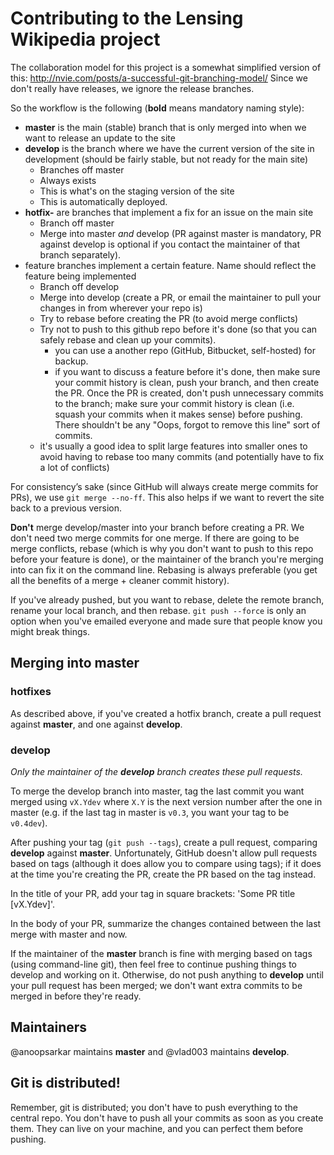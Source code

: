 # Contributing to the Lensing Wikipedia project

The collaboration model for this project is a somewhat simplified version of
this: http://nvie.com/posts/a-successful-git-branching-model/ Since we don't
really have releases, we ignore the release branches.

So the workflow is the following (**bold** means mandatory naming style):

* **master** is the main (stable) branch that is only merged into when we want
  to release an update to the site
* **develop** is the branch where we have the current version of the site in
  development (should be fairly stable, but not ready for the main site)
    * Branches off master
    * Always exists
    * This is what's on the staging version of the site
    * This is automatically deployed.
* **hotfix-** are branches that implement a fix for an issue on the main site
    * Branch off master
    * Merge into master *and* develop (PR against master is mandatory, PR
      against develop is optional if you contact the maintainer of that branch
      separately).
* feature branches implement a certain feature. Name should reflect the feature
  being implemented
    * Branch off develop
    * Merge into develop (create a PR, or email the maintainer to pull your
      changes in from wherever your repo is)
    * Try to rebase before creating the PR (to avoid merge conflicts)
    * Try not to push to this github repo before it's done (so that you can
      safely rebase and clean up your commits).
        * you can use a another repo (GitHub, Bitbucket, self-hosted) for
          backup.
        * if you want to discuss a feature before it's done, then make sure
          your commit history is clean, push your branch, and then create the
          PR. Once the PR is created, don't push unnecessary commits to the
          branch; make sure your commit history is clean (i.e. squash your
          commits when it makes sense) before pushing. There shouldn't be any
          "Oops, forgot to remove this line" sort of commits.
    * it's usually a good idea to split large features into smaller ones to
      avoid having to rebase too many commits (and potentially have to fix a
      lot of conflicts)

For consistency’s sake (since GitHub will always create merge commits for PRs),
we use `git merge --no-ff`. This also helps if we want to revert the site
back to a previous version.

**Don't** merge develop/master into your branch before creating a PR. We don't
need two merge commits for one merge. If there are going to be merge conflicts,
rebase (which is why you don't want to push to this repo before your feature is
done), or the maintainer of the branch you're merging into can fix it on the
command line. Rebasing is always preferable (you get all the benefits of a
merge + cleaner commit history).

If you've already pushed, but you want to rebase, delete the remote branch,
rename your local branch, and then rebase. `git push --force` is only an option
when you've emailed everyone and made sure that people know you might break
things.

## Merging into master

### hotfixes

As described above, if you've created a hotfix branch, create a pull request
against **master**, and one against **develop**.

### develop

_Only the maintainer of the **develop** branch creates these pull requests._

To merge the develop branch into master, tag the last commit you want merged
using `vX.Ydev` where `X.Y` is the next version number after the one in master
(e.g. if the last tag in master is `v0.3`, you want your tag to be `v0.4dev`).

After pushing your tag (`git push --tags`), create a pull request, comparing
**develop** against **master**. Unfortunately, GitHub doesn't allow pull
requests based on tags (although it does allow you to compare using tags); if
it does at the time you're creating the PR, create the PR based on the tag
instead.

In the title of your PR, add your tag in square brackets: 'Some PR title
[vX.Ydev]'.

In the body of your PR, summarize the changes contained between the last merge
with master and now.

If the maintainer of the **master** branch is fine with merging based on tags
(using command-line git), then feel free to continue pushing things to develop
and working on it. Otherwise, do not push anything to **develop** until your
pull request has been merged; we don't want extra commits to be merged in
before they're ready.

## Maintainers

@anoopsarkar maintains **master** and @vlad003 maintains **develop**.

## Git is distributed!

Remember, git is distributed; you don't have to push everything to the central
repo. You don't have to push all your commits as soon as you create them. They
can live on your machine, and you can perfect them before pushing.
